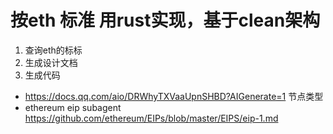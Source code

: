 # 按eth 标准 用rust实现，基于clean架构

1. 查询eth的标标
2. 生成设计文档
3. 生成代码


- https://docs.qq.com/aio/DRWhyTXVaaUpnSHBD?AIGenerate=1 节点类型
- ethereum eip subagent https://github.com/ethereum/EIPs/blob/master/EIPS/eip-1.md